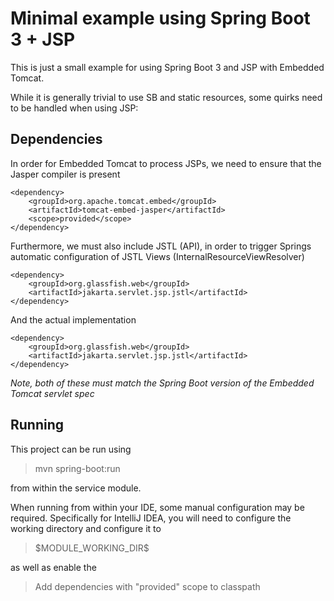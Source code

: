 # Minimal example using Spring Boot 3 + JSP

This is just a small example for using Spring Boot 3 and JSP with Embedded Tomcat.

While it is generally trivial to use SB and static resources, some quirks need to be handled when using JSP:

## Dependencies
In order for Embedded Tomcat to process JSPs, we need to ensure that the Jasper compiler is present

    <dependency>
        <groupId>org.apache.tomcat.embed</groupId>
        <artifactId>tomcat-embed-jasper</artifactId>
        <scope>provided</scope>
    </dependency>

Furthermore, we must also include JSTL (API), in order to trigger Springs automatic configuration of JSTL Views (InternalResourceViewResolver)

    <dependency>
        <groupId>org.glassfish.web</groupId>
        <artifactId>jakarta.servlet.jsp.jstl</artifactId>
    </dependency>

And the actual implementation

    <dependency>
        <groupId>org.glassfish.web</groupId>
        <artifactId>jakarta.servlet.jsp.jstl</artifactId>
    </dependency>

*Note, both of these must match the Spring Boot version of the Embedded Tomcat servlet spec*

## Running
This project can be run using 
> mvn spring-boot:run

from within the service module.

When running from within your IDE, some manual configuration may be required. 
Specifically for IntelliJ IDEA, you will need to configure the working directory and configure it to 
> \$MODULE_WORKING_DIR\$

as well as enable the
> Add dependencies with "provided" scope to classpath